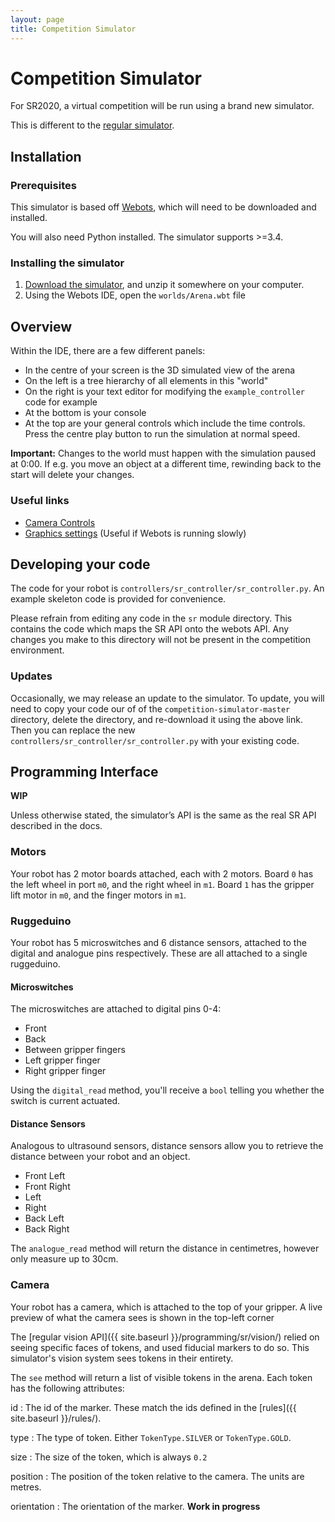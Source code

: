 ```yaml
---
layout: page
title: Competition Simulator
---
```


Competition Simulator
============

For SR2020, a virtual competition will be run using a brand new simulator.

<div class="info">
  This is different to the <a href="/docs/programming/simulator/">regular simulator</a>.
</div>

## Installation

### Prerequisites

This simulator is based off [Webots](https://cyberbotics.com/#download), which will need to be downloaded and installed.

You will also need Python installed. The simulator supports >=3.4.

### Installing the simulator

1. [Download the simulator](), and unzip it somewhere on your computer.
2. Using the Webots IDE, open the `worlds/Arena.wbt` file

## Overview

Within the IDE, there are a few different panels:

- In the centre of your screen is the 3D simulated view of the arena
- On the left is a tree hierarchy of all elements in this "world"
- On the right is your text editor for modifying the `example_controller` code for example
- At the bottom is your console
- At the top are your general controls which include the time controls. Press the centre play button to run the simulation at normal speed.

**Important:** Changes to the world must happen with the simulation paused at 0:00. If e.g. you move an object at a different time, rewinding back to the start will delete your changes.

### Useful links

- [Camera Controls](https://www.cyberbotics.com/doc/guide/the-3d-window#navigation-in-the-scene)
- [Graphics settings](https://www.cyberbotics.com/doc/guide/preferences#opengl) (Useful if Webots is running slowly)

## Developing your code

The code for your robot is `controllers/sr_controller/sr_controller.py`. An example skeleton code is provided for convenience.

<div class="warning">
  Please refrain from editing any code in the <code>sr</code> module directory. This contains the code which maps the SR API onto the webots API.
  Any changes you make to this directory will not be present in the competition environment.
</div>

### Updates

Occasionally, we may release an update to the simulator. To update, you will need to copy your code our of of the `competition-simulator-master` directory, delete the directory, and re-download it using the above link. Then you can replace the new `controllers/sr_controller/sr_controller.py` with your existing code.

## Programming Interface

**WIP**

Unless otherwise stated, the simulator’s API is the same as the real SR API described in the docs.

### Motors

Your robot has 2 motor boards attached, each with 2 motors. Board `0` has the left wheel in port `m0`, and the right wheel in `m1`. Board `1` has the gripper lift motor in `m0`, and the finger motors in `m1`.

### Ruggeduino

Your robot has 5 microswitches and 6 distance sensors, attached to the digital and analogue pins respectively. These are all attached to a single ruggeduino.

#### Microswitches

The microswitches are attached to digital pins 0-4:

- Front
- Back
- Between gripper fingers
- Left gripper finger
- Right gripper finger

Using the `digital_read`  method, you'll receive a `bool` telling you whether the switch is current actuated.

#### Distance Sensors

Analogous to ultrasound sensors, distance sensors allow you to retrieve the distance between your robot and an object.

- Front Left
- Front Right
- Left
- Right
- Back Left
- Back Right

The `analogue_read` method will return the distance in centimetres, however only measure up to 30cm.

### Camera

Your robot has a camera, which is attached to the top of your gripper. A live preview of what the camera sees is shown in the top-left corner

The [regular vision API]({{ site.baseurl }}/programming/sr/vision/) relied on seeing specific faces of tokens, and used fiducial markers to do so. This simulator's vision system sees tokens in their entirety.

The `see` method will return a list of visible tokens in the arena. Each token has the following attributes:

id
:   The id of the marker. These match the ids defined in the [rules]({{ site.baseurl }}/rules/).

type
:   The type of token. Either `TokenType.SILVER` or `TokenType.GOLD`.

size
:   The size of the token, which is always `0.2`

position
:   The position of the token relative to the camera. The units are metres.

orientation
:   The orientation of the marker. **Work in progress**
